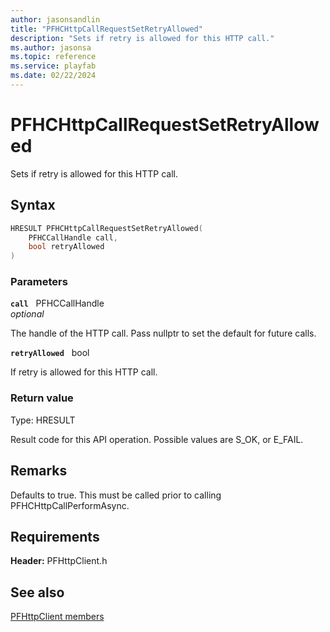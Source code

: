 ```yaml
---
author: jasonsandlin
title: "PFHCHttpCallRequestSetRetryAllowed"
description: "Sets if retry is allowed for this HTTP call."
ms.author: jasonsa
ms.topic: reference
ms.service: playfab
ms.date: 02/22/2024
---
```


# PFHCHttpCallRequestSetRetryAllowed  

Sets if retry is allowed for this HTTP call.  

## Syntax  
  
```cpp
HRESULT PFHCHttpCallRequestSetRetryAllowed(  
    PFHCCallHandle call,  
    bool retryAllowed  
)  
```  
  
### Parameters  
  
**`call`** &nbsp; PFHCCallHandle  
*optional*  
  
The handle of the HTTP call. Pass nullptr to set the default for future calls.  
  
**`retryAllowed`** &nbsp; bool  
  
If retry is allowed for this HTTP call.  
  
  
### Return value
Type: HRESULT
  
Result code for this API operation. Possible values are S_OK, or E_FAIL.
  
## Remarks  
  
Defaults to true. This must be called prior to calling PFHCHttpCallPerformAsync.
  
## Requirements  
  
**Header:** PFHttpClient.h
  
## See also  
[PFHttpClient members](../pfhttpclient_members.md)  

  
  

